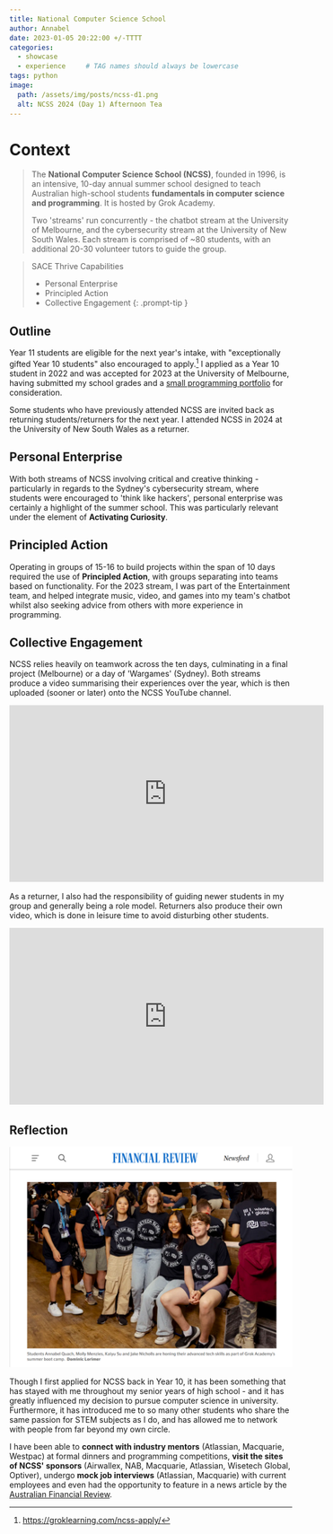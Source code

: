 ```yaml
---
title: National Computer Science School
author: Annabel
date: 2023-01-05 20:22:00 +/-TTTT
categories: 
  - showcase
  - experience     # TAG names should always be lowercase
tags: python
image: 
  path: /assets/img/posts/ncss-d1.png
  alt: NCSS 2024 (Day 1) Afternoon Tea 
---
```


# Context
>The **National Computer Science School (NCSS)**, founded in 1996, is an intensive, 10-day annual summer school designed to teach Australian high-school students **fundamentals in computer science and programming**. It is hosted by Grok Academy.  
>
>Two 'streams' run concurrently - the chatbot stream at the University of Melbourne, and the cybersecurity stream at the University of New South Wales. Each stream is comprised of ~80 students, with an additional 20-30 volunteer tutors to guide the group.

> SACE Thrive Capabilities
> - Personal Enterprise
> - Principled Action
> - Collective Engagement
{: .prompt-tip }


## Outline 
Year 11 students are eligible for the next year's intake, with "exceptionally gifted Year 10 students" also encouraged to apply.[^1] I applied as a Year 10 student in 2022 and was accepted for 2023 at the University of Melbourne, having submitted my school grades and a [small programming portfolio](https://github.com/phthallo/code-examples) for consideration. 

Some students who have previously attended NCSS are invited back as returning students/returners for the next year. I attended NCSS in 2024 at the University of New South Wales as a returner. 

## Personal Enterprise

With both streams of NCSS involving critical and creative thinking - particularly in regards to the Sydney's cybersecurity stream, where students were encouraged to 'think like hackers', personal enterprise was certainly a highlight of the summer school. This was particularly relevant under the element of **Activating Curiosity**.

## Principled Action

Operating in groups of 15-16 to build projects within the span of 10 days required the use of **Principled Action**, with groups separating into teams based on functionality. For the 2023 stream, I was part of the Entertainment team, and helped integrate music, video, and games into my team's chatbot whilst also seeking advice from others with more experience in programming.

## Collective Engagement

NCSS relies heavily on teamwork across the ten days, culminating in a final project (Melbourne) or a day of 'Wargames' (Sydney). Both streams produce a video summarising their experiences over the year, which is then uploaded (sooner or later) onto the NCSS YouTube channel. 

<center><iframe width="560" height="315" src="https://www.youtube.com/embed/bqY1YTi2pYg?si=3VHnAqDy4bZkr479" title="YouTube video player" frameborder="0" allow="accelerometer; autoplay; clipboard-write; encrypted-media; gyroscope; picture-in-picture; web-share" referrerpolicy="strict-origin-when-cross-origin" allowfullscreen></iframe></center>

As a returner, I also had the responsibility of guiding newer students in my group and generally being a role model. Returners also produce their own video, which is done in leisure time to avoid disturbing other students.

<center><iframe width="560" height="315" src="https://www.youtube.com/embed/YM0h9mCGNfM?si=5NIM_OkiqQuCOxK0" title="YouTube video player" frameborder="0" allow="accelerometer; autoplay; clipboard-write; encrypted-media; gyroscope; picture-in-picture; web-share" referrerpolicy="strict-origin-when-cross-origin" allowfullscreen></iframe></center>

## Reflection

![alt txt](/assets/img/posts/ncss-afr.png)

Though I first applied for NCSS back in Year 10, it has been something that has stayed with me throughout my senior years of high school - and it has greatly influenced my decision to pursue computer science in university. 
Furthermore, it has introduced me to so many other students who share the same passion for STEM subjects as I do, and has allowed me to network with people from far beyond my own circle.

I have been able to **connect with industry mentors** (Atlassian, Macquarie, Westpac) at formal dinners and programming competitions, **visit the sites of NCSS' sponsors** (Airwallex, NAB, Macquarie, Atlassian, Wisetech Global, Optiver), undergo **mock job interviews** (Atlassian, Macquarie) with current employees and even had the opportunity to feature in a news article by the [Australian Financial Review](https://www.afr.com/work-and-careers/education/software-billionaire-backs-tech-summer-camp-to-win-hearts-and-souls-20240110-p5ewbu). 


[^1]: <a href = "https://groklearning.com/ncss-apply/">https://groklearning.com/ncss-apply/</a>

